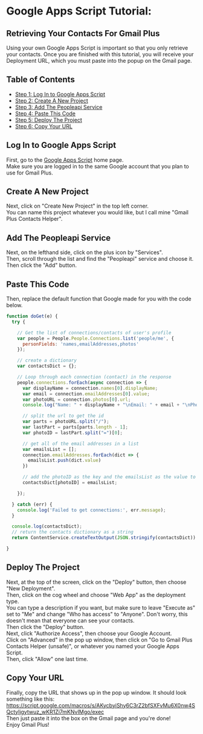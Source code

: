 # Google Apps Script Tutorial:
## Retrieving Your Contacts For Gmail Plus
Using your own Google Apps Script is important so that you only retrieve your contacts. Once you are finished with this tutorial, you will receive your Deployment URL, which you must paste into the popup on the Gmail page.

## Table of Contents
- [Step 1: Log In to Google Apps Script](#Log-In-to-Google-Apps-Script)
- [Step 2: Create A New Project](#Create-A-New-Project)
- [Step 3: Add The Peopleapi Service](#Add-The-Peopleapi-Service)
- [Step 4: Paste This Code](#Paste-This-Code)
- [Step 5: Deploy The Project](#Deploy-The-Project)
- [Step 6: Copy Your URL](#Copy-Your-URL)

## Log In to Google Apps Script
First, go to the [Google Apps Script](https://script.google.com/home/my) home page.  
Make sure you are logged in to the same Google account that you plan to use for Gmail Plus.

## Create A New Project
Next, click on "Create New Project" in the top left corner.  
You can name this project whatever you would like, but I call mine "Gmail Plus Contacts Helper".

## Add The Peopleapi Service
Next, on the lefthand side, click on the plus icon by "Services".  
Then, scroll through the list and find the "Peopleapi" service and choose it.  
Then click the "Add" button.

## Paste This Code
Then, replace the default function that Google made for you with the code below.
```javascript js
function doGet(e) {
  try {

    // Get the list of connections/contacts of user's profile
    var people = People.People.Connections.list('people/me', {
      personFields: 'names,emailAddresses,photos'
    });

    // create a dictionary
    var contactsDict = {};

    // Loop through each connection (contact) in the response
    people.connections.forEach(async connection => {
      var displayName = connection.names[0].displayName;
      var email = connection.emailAddresses[0].value;
      var photoURL = connection.photos[0].url;
      console.log("Name: " + displayName + "\nEmail: " + email + "\nPhoto: " + photoURL);

      // split the url to get the id
      var parts = photoURL.split("/");
      var lastPart = parts[parts.length - 1];
      var photoID = lastPart.split("=")[0];

      // get all of the email addresses in a list
      var emailsList = [];
      connection.emailAddresses.forEach(dict => {
        emailsList.push(dict.value)
      })

      // add the photoID as the key and the emailsList as the value to the contactsDict
      contactsDict[photoID] = emailsList;

    });

  } catch (err) {
    console.log('Failed to get connections:', err.message);
  }

  console.log(contactsDict);
  // return the contacts dictionary as a string
  return ContentService.createTextOutput(JSON.stringify(contactsDict)).setMimeType(ContentService.MimeType.JSON);

}
```

## Deploy The Project
Next, at the top of the screen, click on the "Deploy" button, then choose "New Deployment".  
Then, click on the cog wheel and choose "Web App" as the deployment type.  
You can type a description if you want, but make sure to leave "Execute as" set to "Me" and change "Who has access" to "Anyone". Don't worry, this doesn't mean that everyone can see your contacts.  
Then click the "Deploy" button.  
Next, click "Authorize Access", then choose your Google Account.  
Click on "Advanced" in the pop up window, then click on "Go to Gmail Plus Contacts Helper (unsafe)", or whatever you named your Google Apps Script.  
Then, click "Allow" one last time.

## Copy Your URL
Finally, copy the URL that shows up in the pop up window. It should look something like this: https://script.google.com/macros/s/AKycbyiShy6C3rZ2bfSXFvMu6X0nw4SQctyljgytwuz_wKR1Zi7mKNvIMgo/exec  
Then just paste it into the box on the Gmail page and you're done!   
Enjoy Gmail Plus!
